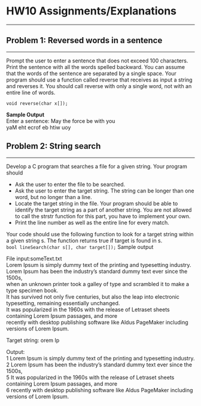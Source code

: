 # HW10 Assignments/Explanations

------

## Problem 1: Reversed words in a sentence

------

Prompt the user to enter a sentence that does not exceed 100 characters. Print the sentence with all the words spelled backward. You can assume that the words of the sentence are separated by a single space. Your program should use a function called reverse that receives as input a string and reverses it. You should call reverse with only a single word, not with an entire line of words.

`void reverse(char x[]);`

**Sample Output** <br />
Enter a sentence: May the force be with you <br />
yaM eht ecrof eb htiw uoy

## Problem 2: String search

------

Develop a C program that searches a file for a given string. Your program should

- Ask the user to enter the file to be searched.
- Ask the user to enter the target string. The string can be longer than one word, but no longer than a line.
- Locate the target string in the file. Your program should be able to identify the target string as a part of another string. You are not allowed to call the strstr function for this part, you have to implement your own.
- Print the line number as well as the entire line for every match.

Your code should use the following function to look for a target string within a given string s. The function returns true if target is found in s. <br />
`bool lineSearch(char s[], char target[]);`
Sample output

File input:someText.txt <br />
Lorem Ipsum is simply dummy text of the printing and typesetting industry. <br />
Lorem Ipsum has been the industry’s standard dummy text ever since the 1500s, <br />
when an unknown printer took a galley of type and scrambled it to make a type specimen book. <br />
It has survived not only five centuries, but also the leap into electronic typesetting, remaining essentially unchanged. <br />
It was popularized in the 1960s with the release of Letraset sheets containing Lorem Ipsum passages, and more <br />
recently with desktop publishing software like Aldus PageMaker including versions of Lorem Ipsum. <br />

Target string: orem Ip <br />

Output: <br />
1 Lorem Ipsum is simply dummy text of the printing and typesetting industry. <br />
2 Lorem Ipsum has been the industry’s standard dummy text ever since the 1500s, <br />
5 It was popularized in the 1960s with the release of Letraset sheets containing Lorem Ipsum passages, and more <br />
6 recently with desktop publishing software like Aldus PageMaker including versions of Lorem Ipsum. <br />